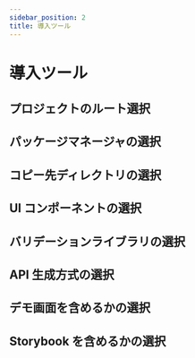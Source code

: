 ```yaml
---
sidebar_position: 2
title: 導入ツール
---
```


# 導入ツール

## プロジェクトのルート選択

## パッケージマネージャの選択

## コピー先ディレクトリの選択

## UI コンポーネントの選択

## バリデーションライブラリの選択

## API 生成方式の選択

## デモ画面を含めるかの選択

## Storybook を含めるかの選択
